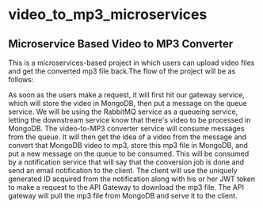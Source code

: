 # video_to_mp3_microservices


## Microservice Based Video to MP3 Converter

This is a microservices-based project in which users can upload video files and get the converted mp3 file back.The flow of the project will be as follows:

As soon as the users make a request, it will first hit our gateway service, which will store the video in MongoDB, then put a message on the queue service. We will be using the RabbitMQ service as a queueing service, letting the downstream service know that there's video to be processed in MongoDB. The video-to-MP3 converter service will consume messages from the queue. It will then get the idea of a video from the message and convert that MongoDB video to mp3, store this mp3 file in MongoDB, and put a new message on the queue to be consumed. This will be consumed by a notification service that will say that the conversion job is done and send an email notification to the client. The client will use the uniquely generated ID acquired from the notification along with his or her JWT token to make a request to the API Gateway to download the mp3 file. The API gateway will pull the mp3 file from MongoDB and serve it to the client.
